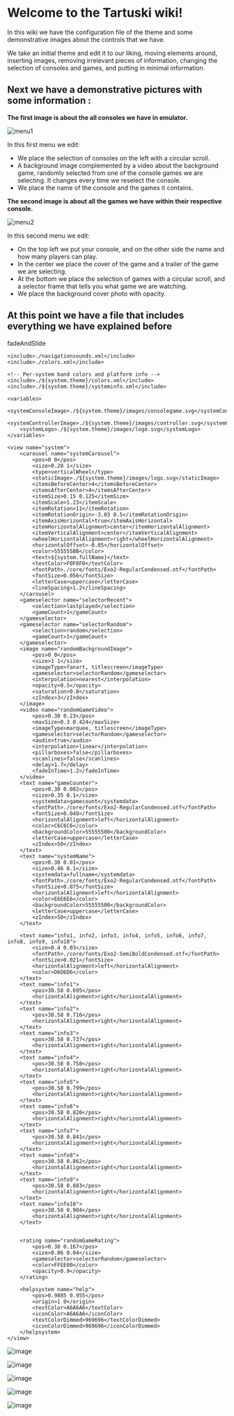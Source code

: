 # Welcome to the Tartuski wiki!

In this wiki we have the configuration file of the theme and some demonstrative images about the controls that we have.

We take an initial theme and edit it to our liking, moving elements around, inserting images, removing irrelevant pieces of information, changing the selection of consoles and games, and putting in minimal information.

## Next we have a demonstrative pictures with some information :

**The first image is about the all consoles we have in emulator.**
 
![menu1](https://user-images.githubusercontent.com/131180909/232823587-ed3c0ef3-f412-4cf1-b116-5a1cdcf5cf8c.png)

In this first menu we edit:
- We place the selection of consoles on the left with a circular scroll.
- A background image complemented by a video about the background game, randomly selected from one of the console games we are selecting. It changes every time we reselect the console.
- We place the name of the console and the games it contains.

**The second image is about all the games we have within their respective console.**

![menu2](https://user-images.githubusercontent.com/131180909/232823911-1d6392c5-745b-4de6-81ac-506a468a33e7.png)

In this second menu we edit:
- On the top left we put your console, and on the other side the name and how many players can play.
- In the center we place the cover of the game and a trailer of the game we are selecting.
- At the bottom we place the selection of games with a circular scroll, and a selector frame that tells you what game we are watching.
- We place the background cover photo with opacity.

## At this point we have a file that includes everything we have explained before

<theme>
    <transitions>fadeAndSlide</transitions>

    <include>./navigationsounds.xml</include>
    <include>./colors.xml</include>

    <!-- Per-system band colors and platform info -->
    <include>./${system.theme}/colors.xml</include>
    <include>./${system.theme}/systeminfo.xml</include>

    <variables>
        <systemConsoleImage>./${system.theme}/images/consolegame.svg</systemConsoleImage>
        <systemControllerImage>./${system.theme}/images/controller.svg</systemControllerImage>
        <systemLogo>./${system.theme}/images/logo.svg</systemLogo>
    </variables>

    <view name="system">
        <carousel name="systemCarousel">
            <pos>0 0</pos>
            <size>0.28 1</size>
            <type>verticalWheel</type>
            <staticImage>./${system.theme}/images/logo.svg</staticImage>
            <itemsBeforeCenter>4</itemsBeforeCenter>
            <itemsAfterCenter>4</itemsAfterCenter>
            <itemSize>0.15 0.125</itemSize>
            <itemScale>1.23</itemScale>
            <itemRotation>11</itemRotation>
            <itemRotationOrigin>-3.03 0.5</itemRotationOrigin>
            <itemAxisHorizontal>true</itemAxisHorizontal>
            <itemHorizontalAlignment>center</itemHorizontalAlignment>
            <itemVerticalAlignment>center</itemVerticalAlignment>
            <wheelHorizontalAlignment>right</wheelHorizontalAlignment>
            <horizontalOffset>-0.05</horizontalOffset>
            <color>555555BB</color>
            <text>${system.fullName}</text>
            <textColor>F0F0F0</textColor>
            <fontPath>./core/fonts/Exo2-RegularCondensed.otf</fontPath>
            <fontSize>0.056</fontSize>
            <letterCase>uppercase</letterCase>
            <lineSpacing>1.2</lineSpacing>
        </carousel>
        <gameselector name="selectorRecent">
            <selection>lastplayed</selection>
            <gameCount>1</gameCount>
        </gameselector>
        <gameselector name="selectorRandom">
            <selection>random</selection>
            <gameCount>1</gameCount>
        </gameselector>
        <image name="randomBackgroundImage">
            <pos>0 0</pos>
            <size>1 1</size>
            <imageType>fanart, titlescreen</imageType>
            <gameselector>selectorRandom</gameselector>
            <interpolation>nearest</interpolation>
            <opacity>0.5</opacity>
            <saturation>0.8</saturation>
            <zIndex>3</zIndex>
        </image>
        <video name="randomGameVideo">
            <pos>0.30 0.23</pos>
            <maxSize>0.3 0.424</maxSize>
            <imageType>marquee, titlescreen</imageType>
            <gameselector>selectorRandom</gameselector>
            <audio>true</audio>
            <interpolation>linear</interpolation>
            <pillarboxes>false</pillarboxes>
            <scanlines>false</scanlines>
            <delay>1.7</delay>
            <fadeInTime>1.2</fadeInTime>
        </video>
        <text name="gameCounter">
            <pos>0.30 0.082</pos>
            <size>0.35 0.1</size>
            <systemdata>gamecount</systemdata>
            <fontPath>./core/fonts/Exo2-RegularCondensed.otf</fontPath>
            <fontSize>0.048</fontSize>
            <horizontalAlignment>left</horizontalAlignment>
            <color>C6C6C6</color>
            <backgroundColor>55555500</backgroundColor>
            <letterCase>uppercase</letterCase>
            <zIndex>50</zIndex>
        </text>
        <text name="systemName">
            <pos>0.30 0.01</pos>
            <size>0.46 0.1</size>
            <systemdata>fullname</systemdata>
            <fontPath>./core/fonts/Exo2-RegularCondensed.otf</fontPath>
            <fontSize>0.075</fontSize>
            <horizontalAlignment>left</horizontalAlignment>
            <color>E6E6E6</color>
            <backgroundColor>55555500</backgroundColor>
            <letterCase>uppercase</letterCase>
            <zIndex>50</zIndex>
        </text>

        <text name="info1, info2, info3, info4, info5, info6, info7, info8, info9, info10">
            <size>0.4 0.03</size>
            <fontPath>./core/fonts/Exo2-SemiBoldCondensed.otf</fontPath>
            <fontSize>0.021</fontSize>
            <horizontalAlignment>left</horizontalAlignment>
            <color>D6D6D6</color>
        </text>
        <text name="info1">
            <pos>30.58 0.695</pos>
            <horizontalAlignment>right</horizontalAlignment>
        </text>
        <text name="info2">
            <pos>30.58 0.716</pos>
            <horizontalAlignment>right</horizontalAlignment>
        </text>
        <text name="info3">
            <pos>30.58 0.737</pos>
            <horizontalAlignment>right</horizontalAlignment>
        </text>
        <text name="info4">
            <pos>30.58 0.758</pos>
            <horizontalAlignment>right</horizontalAlignment>
        </text>
        <text name="info5">
            <pos>30.58 0.799</pos>
            <horizontalAlignment>right</horizontalAlignment>
        </text>
        <text name="info6">
            <pos>30.58 0.820</pos>
            <horizontalAlignment>right</horizontalAlignment>
        </text>
        <text name="info7">
            <pos>30.58 0.841</pos>
            <horizontalAlignment>right</horizontalAlignment>
        </text>
        <text name="info8">
            <pos>30.58 0.862</pos>
            <horizontalAlignment>right</horizontalAlignment>
        </text>
        <text name="info9">
            <pos>30.58 0.883</pos>
            <horizontalAlignment>right</horizontalAlignment>
        </text>
        <text name="info10">
            <pos>30.58 0.904</pos>
            <horizontalAlignment>right</horizontalAlignment>
        </text>


        <rating name="randomGameRating">
            <pos>0.30 0.167</pos>
            <size>0.06 0.04</size>
            <gameselector>selectorRandom</gameselector>
            <color>FFEE00</color>
            <opacity>0.9</opacity>
        </rating>

        <helpsystem name="help">
            <pos>0.9885 0.955</pos>
            <origin>1 0</origin>
            <textColor>A6A6A6</textColor>
            <iconColor>A6A6A6</iconColor>
            <textColorDimmed>969696</textColorDimmed>
            <iconColorDimmed>969696</iconColorDimmed>
        </helpsystem>
    </view>
 
   
![image](https://user-images.githubusercontent.com/131180909/232867139-8acb8ba9-b64e-4a4e-8f45-a2d77a464e40.png)

![image](https://user-images.githubusercontent.com/131180909/232867299-ca4d8ee8-1cd8-44ac-b554-0fc23ceaee1b.png)

![image](https://user-images.githubusercontent.com/131180909/232867521-5331d8da-9ba5-4b69-abc3-db25e95f2749.png)

![image](https://user-images.githubusercontent.com/131180909/232867934-91e2656c-4d10-4e47-9811-75fba89b974d.png)

![image](https://user-images.githubusercontent.com/131180909/232868093-f4667b03-8359-4498-bfd7-7504f0a3c7a9.png)


